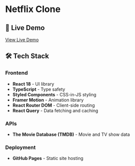 # Netflix Clone

## 🚀 Live Demo

[View Live Demo](https://wwwkimminja.github.io/netflix-clone)

## 🛠 Tech Stack

### Frontend
- **React 18** - UI library
- **TypeScript** - Type safety
- **Styled Components** - CSS-in-JS styling
- **Framer Motion** - Animation library
- **React Router DOM** - Client-side routing
- **React Query** - Data fetching and caching

### APIs
- **The Movie Database (TMDB)** - Movie and TV show data

### Deployment
- **GitHub Pages** - Static site hosting

